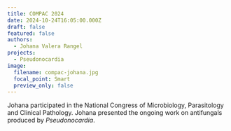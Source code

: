 ```yaml
---
title: COMPAC 2024
date: 2024-10-24T16:05:00.000Z
draft: false
featured: false
authors:
  - Johana Valera Rangel
projects:
  - Pseudonocardia
image:
  filename: compac-johana.jpg
  focal_point: Smart
  preview_only: false
---
```

Johana participated in the National Congress of Microbiology, Parasitology and Clinical Pathology. Johana presented the ongoing work on antifungals produced by *Pseudonocardia*.

